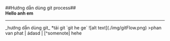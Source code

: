 ##Hướng dẫn dùng git process##  
**Hello anh em**  
<hr>
_hướng dẫn dùng git_  
*tải git  
`git he ge`  
![alt text](./img/gitFlow.png)  
>phan van phat  
| ádasd |  
[^somenote]  
hehe  

  
